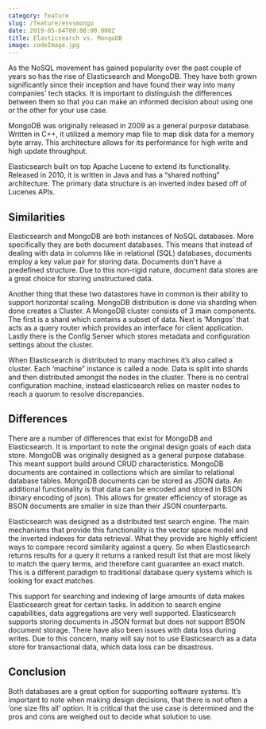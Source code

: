 ```yaml
---
category: feature
slug: /feature/esvsmongo
date: 2019-05-04T00:00:00.000Z
title: Elasticsearch vs. MongoDB
image: codeImage.jpg
---
```

As the NoSQL movement has gained popularity over the past couple of years so has the rise of Elasticsearch and MongoDB. They have both grown significantly since their inception and have found their way into many companies' tech stacks. It is important to distinguish the differences between them so that you can make an informed decision about using one or the other for your use case.

MongoDB was originally released in 2009 as a general purpose database. Written in C++, it utilized a memory map file to map disk data for a memory byte array. This architecture allows for its performance for high write and high update throughput. 

Elasticsearch built on top Apache Lucene to extend its functionality. Released in 2010, it is written in Java and has a “shared nothing” architecture. The primary data structure is an inverted index based off of Lucenes APIs.

## Similarities

Elasticsearch and MongoDB are both instances of NoSQL databases. More specifically they are both document databases. This means that instead of dealing with data in columns like in relational (SQL) databases, documents employ a key value pair for storing data. Documents don't have a predefined structure. Due to this non-rigid nature, document data stores are a great choice for storing unstructured data.

Another thing that these two datastores have in common is their ability to support horizontal scaling. MongoDB distribution is done via sharding when done creates a Cluster. A MongoDB cluster consists of 3 main components. The first is a shard which contains a subset of data. Next is ‘Mongos’ that acts as a query router which provides an interface for client application. Lastly there is the Config Server which stores metadata and configuration settings about the cluster.

When Elasticsearch is distributed to many machines it’s also called a cluster. Each ‘machine” instance is called a node. Data is split into shards and then distributed amongst the nodes in the cluster. There is no central configuration machine, instead elasticsearch relies on master nodes to reach a quorum to resolve discrepancies.

## Differences
There are a number of differences that exist for MongoDB and Elasticsearch. It is important to note the original design goals of each data store. MongoDB was originally designed as a general purpose database. This meant support build around CRUD characteristics.
MongoDB documents are contained in collections which are similar to relational database tables. MongoDB documents can be stored as JSON data. An additional functionality is that data can be encoded and stored in BSON (binary encoding of json). This allows for greater efficiency of storage as BSON documents are smaller in size than their JSON counterparts.

Elasticsearch was designed as a distributed test search engine. The main mechanisms that provide this functionality is the vector space model and the inverted indexes for data retrieval. What they provide are highly efficient ways to compare record similarity against a query. So when Elasticsearch returns results for a query it returns a ranked result list that are most likely to match the query terms, and therefore cant guarantee an exact match. This is a different paradigm to traditional database query systems which is looking for exact matches.

This support for searching and indexing of large amounts of data makes Elasticsearch great for certain tasks. In addition to search engine capabilities, data aggregations are very well supported. Elasticsearch supports storing documents in JSON format but does not support BSON document storage. There have also been issues with data loss during writes. Due to this concern, many will say not to use Elasticsearch as a data store for transactional data, which data loss can be disastrous.

## Conclusion

Both databases are a great option for supporting software systems. It’s important to note when making design decisions, that there is not often a ‘one size fits all’ option. It is critical that the use case is determined and the pros and cons are weighed out to decide what solution to use.

